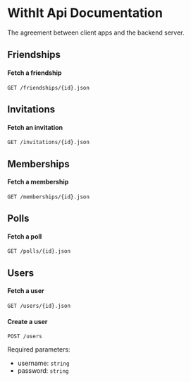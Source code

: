 # WithIt Api Documentation

The agreement between client apps and the backend server.

## Friendships

#### Fetch a friendship

    GET /friendships/{id}.json
    
## Invitations

#### Fetch an invitation

    GET /invitations/{id}.json
    
## Memberships

#### Fetch a membership

    GET /memberships/{id}.json
    
## Polls

#### Fetch a poll

    GET /polls/{id}.json

## Users

#### Fetch a user

    GET /users/{id}.json

#### Create a user

    POST /users
  
Required parameters:

* username: `string`
* password: `string`
